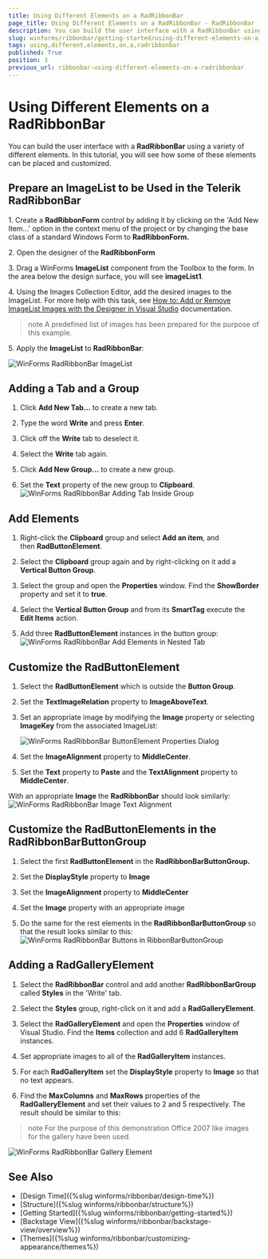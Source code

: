 ```yaml
---
title: Using Different Elements on a RadRibbonBar
page_title: Using Different Elements on a RadRibbonBar - RadRibbonBar
description: You can build the user interface with a RadRibbonBar using a variety of different elements. In this tutorial, you will see how some of these elements can be placed and customized.
slug: winforms/ribbonbar/getting-started/using-different-elements-on-a-radribbonbar
tags: using,different,elements,on,a,radribbonbar
published: True
position: 3
previous_url: ribbonbar-using-different-elements-on-a-radribbonbar
---
```


# Using Different Elements on a RadRibbonBar

You can build the user interface with a __RadRibbonBar__ using a variety of different elements. In this tutorial, you will see how some of these elements can be placed and customized.

## Prepare an ImageList to be Used in the Telerik RadRibbonBar

1\. Create a __RadRibbonForm__ control by adding it by clicking on the 'Add New Item...' option in the context menu of the project or by changing the base class of a standard Windows Form to __RadRibbonForm.__

2\. Open the designer of the __RadRibbonForm__

3\. Drag a WinForms __ImageList__ component from the Toolbox to the form. In the area below the design surface, you will see __imageList1__. 

4\. Using the Images Collection Editor, add the desired images to the ImageList. For more help with this task, see [How to: Add or Remove ImageList Images with the Designer in Visual Studio](http://msdn2.microsoft.com/en-us/library/ms233674.aspx) documentation. 

>note A predefined list of images has been prepared for the purpose of this example.

5\. Apply the **ImageList** to **RadRibbonBar**:

![WinForms RadRibbonBar ImageList](images/ribbonbar-using-different-elements-on-a-radribbonbar006.png)

## Adding a Tab and a Group

1. Click __Add New Tab...__ to create a new tab. 

1. Type the word __Write__ and press __Enter__. 

1. Click off the __Write__ tab to deselect it. 

1. Select the __Write__ tab again. 

1. Click __Add New Group...__ to create a new group.

1. Set the __Text__ property of the new group to __Clipboard__. <br>![WinForms RadRibbonBar Adding Tab Inside Group](images/ribbonbar-using-different-elements-on-a-radribbonbar001.png)

## Add Elements

1. Right-click the __Clipboard__ group and select __Add an item__, and then __RadButtonElement__.

1. Select the __Clipboard__ group again and by right-clicking on it add a __Vertical Button Group__. 

1. Select the group and open the __Properties__ window. Find the __ShowBorder__ property and set it to __true__.

1. Select the __Vertical Button Group__ and from its __SmartTag__ execute the __Edit Items__ action. 

1. Add three __RadButtonElement__ instances in the button group:
    ![WinForms RadRibbonBar Add Elements in Nested Tab](images/ribbonbar-using-different-elements-on-a-radribbonbar002.png)

## Customize the RadButtonElement

1. Select the __RadButtonElement__ which is outside the __Button Group__.

1. Set the __TextImageRelation__ property to __ImageAboveText__.

1. Set an appropriate image by modifying the __Image__ property or selecting **ImageKey** from the associated ImageList:

	![WinForms RadRibbonBar ButtonElement Properties Dialog](images/ribbonbar-using-different-elements-on-a-radribbonbar007.png)

1. Set the __ImageAlignment__ property to __MiddleCenter__. 

1. Set the __Text__ property to __Paste__ and the __TextAlignment__ property to __MiddleCenter__.

With an appropriate __Image__ the __RadRibbonBar__ should look similarly:
    ![WinForms RadRibbonBar Image Text Alignment](images/ribbonbar-using-different-elements-on-a-radribbonbar003.png)

## Customize the RadButtonElements in the RadRibbonBarButtonGroup

1. Select the first __RadButtonElement__ in the __RadRibbonBarButtonGroup.__

1. Set the __DisplayStyle__ property to __Image__

1. Set the __ImageAlignment__ property to __MiddleCenter__

1. Set the __Image__ property with an appropriate image

1. Do the same for the rest elements in the __RadRibbonBarButtonGroup__ so that the result looks similar to this:
    ![WinForms RadRibbonBar Buttons in RibbonBarButtonGroup](images/ribbonbar-using-different-elements-on-a-radribbonbar004.png)

## Adding a RadGalleryElement

1. Select the __RadRibbonBar__ control and add another __RadRibbonBarGroup__ called __Styles__ in the 'Write' tab. 

1. Select the __Styles__ group, right-click on it and add a __RadGalleryElement__. 

1. Select the __RadGalleryElement__ and open the __Properties__ window of Visual Studio. Find the __Items__ collection and add 6 __RadGalleryItem__ instances.

1. Set appropriate images to all of the __RadGalleryItem__ instances.

1. For each __RadGalleryItem__ set the __DisplayStyle__ property to __Image__ so that no text appears.

1. Find the __MaxColumns__ and __MaxRows__ properties of the __RadGalleryElement__ and set their values to 2 and 5 respectively. The result should be similar to this:

>note For the purpose of this demonstration Office 2007 like images for the gallery have been used.
>

![WinForms RadRibbonBar Gallery Element](images/ribbonbar-using-different-elements-on-a-radribbonbar005.png)

## See Also

* [Design Time]({%slug winforms/ribbonbar/design-time%})
* [Structure]({%slug winforms/ribbonbar/structure%})
* [Getting Started]({%slug winforms/ribbonbar/getting-started%})
* [Backstage View]({%slug winforms/ribbonbar/backstage-view/overview%})
* [Themes]({%slug winforms/ribbonbar/customizing-appearance/themes%})
